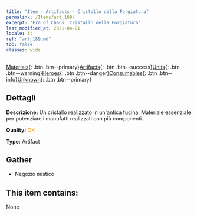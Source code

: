 ```yaml
---
title: "Item - Artifacts - Cristallo della Forgiatura"
permalink: /Items/art_189/
excerpt: "Era of Chaos  Cristallo della Forgiatura"
last_modified_at: 2021-04-01
locale: it
ref: "art_189.md"
toc: false
classes: wide
---
```

 [Materials](/it/Items/){: .btn .btn--primary}[Artifacts](/it/Items/Artifacts/){: .btn .btn--success}[Units](/it/Items/Units/){: .btn .btn--warning}[Heroes](/it/Items/Heroes/){: .btn .btn--danger}[Consumables](/it/Items/Consumables/){: .btn .btn--info}[Unknown](/it/Items/Unknown/){: .btn .btn--primary}

## Dettagli
 **Descrizione:** Un cristallo realizzato in un'antica fucina. Materiale essenziale per potenziare i manufatti realizzati con più componenti.

 **Quality:** <span style="color: #FF8C00">OK</span>

 **Type:** Artifact

## Gather

*    Negozio mistico 

## This item contains:

  None

